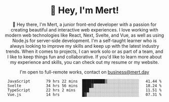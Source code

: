 <div align="center">
  <h1 align="center">👋 Hey, I'm Mert! </h1>
<p>
 🎉 Hey there, I'm Mert, a junior front-end developer with a passion for creating beautiful and interactive web experiences. I love working with modern web technologies like React, Next, Svelte, and Vue, as well as using Node.js for server-side development. I'm a self-taught learner who is always looking to improve my skills and keep up with the latest industry trends. When it comes to projects, I can work solo or as part of a team, and I like to keep things fun and collaborative. If you'd like to learn more about my experience and skills, you can check out my resume or my website.
</p>

  I'm open to full-remote works, contact on [business@mert.day](mailto:business@mert.day) 
  
<!--START_SECTION:waka-->

```text
JavaScript       79 hrs 22 mins  ██████████▒░░░░░░░░░░░░░░   41.44 %
Svelte           34 hrs 56 mins  ████▓░░░░░░░░░░░░░░░░░░░░   18.24 %
TypeScript       22 hrs 2 mins   ███░░░░░░░░░░░░░░░░░░░░░░   11.51 %
Vue.js           14 hrs          █▓░░░░░░░░░░░░░░░░░░░░░░░   07.31 %
```

<!--END_SECTION:waka-->

<!--
I inspired from https://github.com/noirrs
You can check his page too!

Mert Doğu - Front-end Developer - mert.day
--> 
